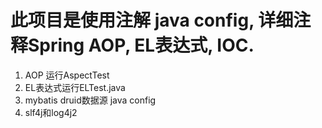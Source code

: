 # 此项目是使用注解 java config,  详细注释Spring AOP, EL表达式, IOC. 
1. AOP 运行AspectTest
2. EL表达式运行ELTest.java
3. mybatis druid数据源 java config
4. slf4j和log4j2
